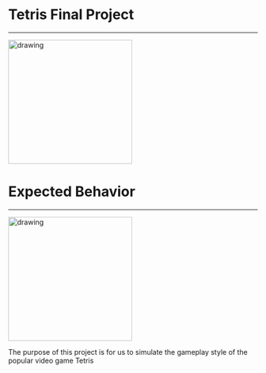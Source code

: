 # Tetris Final Project
---
<img src="https://upload.wikimedia.org/wikipedia/commons/thumb/9/9c/Typical_Tetris_Game.svg/800px-Typical_Tetris_Game.svg.png" alt="drawing" width="250"/>

# Expected Behavior
---
<img src="[https://upload.wikimedia.org/wikipedia/commons/thumb/9/9c/Typical_Tetris_Game.svg/800px-Typical_Tetris_Game.svg.png](https://media0.giphy.com/media/MOSebUr4rvZS0/giphy.webp?cid=790b7611y89cjijcemjxeo82wlig343d49jmynnubyurp9g2&ep=v1_gifs_search&rid=giphy.webp&ct=g)" alt="drawing" width="250"/>

The purpose of this project is for us to simulate the gameplay style of the popular video game Tetris

